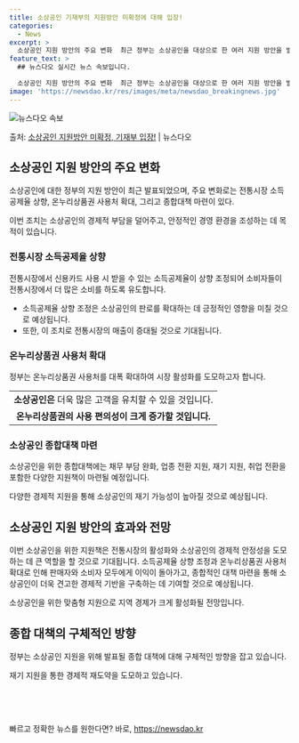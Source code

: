 ```yaml
---
title: 소상공인 기재부의 지원방안 미확정에 대해 입장!
categories:
  - News
excerpt: >
  소상공인 지원 방안의 주요 변화  최근 정부는 소상공인을 대상으로 한 여러 지원 방안을 발표했다. 이 지원 …
feature_text: >
  ## 뉴스다오 실시간 뉴스 속보입니다.

  소상공인 지원 방안의 주요 변화  최근 정부는 소상공인을 대상으로 한 여러 지원 방안을 발표했다. 이 지원 …
image: 'https://newsdao.kr/res/images/meta/newsdao_breakingnews.jpg'
---
```


![뉴스다오 속보](https://newsdao.kr/res/images/meta/newsdao_breakingnews.jpg)

<p>출처: <a href="https://newsdao.kr/4379" rel="dofollow">소상공인 지원방안 미확정, 기재부 입장!</a> | 뉴스다오</p>

<h2 data-ke-size="size26">소상공인 지원 방안의 주요 변화</h2>
소상공인에 대한 정부의 지원 방안이 최근 발표되었으며, 주요 변화로는 전통시장 소득공제율 상향, 온누리상품권 사용처 확대, 그리고 종합대책 마련이 있다.

<p data-ke-size="size16">이번 조치는 소상공인의 경제적 부담을 덜어주고, 안정적인 경영 환경을 조성하는 데 목적이 있습니다.</p>

<h3>전통시장 소득공제율 상향</h3>
전통시장에서 신용카드 사용 시 받을 수 있는 소득공제율이 상향 조정되어 소비자들이 전통시장에서 더 많은 소비를 하도록 유도합니다.

<ul>
  <li>소득공제율 상향 조정은 소상공인의 판로를 확대하는 데 긍정적인 영향을 미칠 것으로 예상됩니다.</li>
  <li>또한, 이 조치로 전통시장의 매출이 증대될 것으로 기대됩니다.</li>
</ul>

<h3>온누리상품권 사용처 확대</h3>
정부는 온누리상품권 사용처를 대폭 확대하여 시장 활성화를 도모하고자 합니다.

<table>
  <tr>
    <td style="text-align: center; height: 17px;"><b>소상공인은</b> 더욱 많은 고객을 유치할 수 있을 것입니다.</td>
  </tr>
  <tr>
    <td style="text-align: center; height: 17px;"><b>온누리상품권의 사용 편의성이 크게 증가할 것입니다.</b></td>
  </tr>
</table>

<h3>소상공인 종합대책 마련</h3>
소상공인을 위한 종합대책에는 채무 부담 완화, 업종 전환 지원, 재기 지원, 취업 전환을 포함한 다양한 지원책이 마련될 예정입니다.

<p data-ke-size="size16">다양한 경제적 지원을 통해 소상공인의 재기 가능성이 높아질 것으로 예상됩니다.</p>

<h2 data-ke-size="size26">소상공인 지원 방안의 효과와 전망</h2>
이번 소상공인을 위한 지원책은 전통시장의 활성화와 소상공인의 경제적 안정성을 도모하는 데 큰 역할을 할 것으로 기대됩니다. 소득공제율 상향 조정과 온누리상품권 사용처 확대로 인해 판매자와 소비자 모두에게 이익이 돌아가고, 종합적인 대책 마련을 통해 소상공인이 더욱 견고한 경제적 기반을 구축하는 데 기여할 것으로 예상됩니다.

<p data-ke-size="size16">소상공인을 위한 맞춤형 지원으로 지역 경제가 크게 활성화될 전망입니다.</p>

<h2 data-ke-size="size26">종합 대책의 구체적인 방향</h2>
정부는 소상공인 지원을 위해 발표될 종합 대책에 대해 구체적인 방향을 잡고 있습니다.

<p data-ke-size="size16">재기 지원을 통한 경제적 재도약을 도모하고 있습니다.</p>

<p data-ke-size="size16">&nbsp;</p>
<p data-ke-size="size16">&nbsp;</p> 

빠르고 정확한 뉴스를 원한다면? 바로, <a href="https://newsdao.kr" rel="dofollow">https://newsdao.kr</a>


